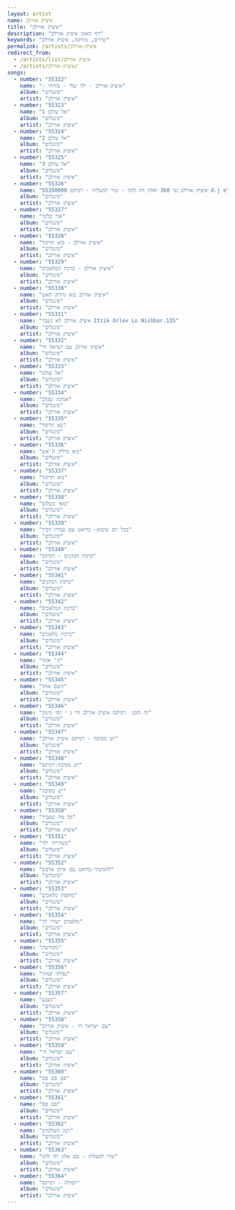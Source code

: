 ```yaml
---
layout: artist
name: איציק אורלב
title: "איציק אורלב"
description: "דף האמן איציק אורלב"
keywords: "שירים, מוזיקה, איציק אורלב"
permalink: /artists/איציק-אורלב
redirect_from:
  - /artists/list/איציק אורלב
  - /artists/איציק-אורלב/
songs:
  - number: "55322"
    name: "- איציק-אורלב - ילד שלי - מזרחי"
    album: "סינגלים"
    artist: "איציק אורלב"
  - number: "55323"
    name: "1 אל עולם"
    album: "סינגלים"
    artist: "איציק אורלב"
  - number: "55324"
    name: "2 אל עולם"
    album: "סינגלים"
    artist: "איציק אורלב"
  - number: "55325"
    name: "3 אל עולם"
    album: "סינגלים"
    artist: "איציק אורלב"
  - number: "55326"
    name: "55350000 איציק אורלב שי 360 ואלון דה לוקו - שיר למעלות - רמיקס d.j e"
    album: "סינגלים"
    artist: "איציק אורלב"
  - number: "55327"
    name: "אור בליבי"
    album: "סינגלים"
    artist: "איציק אורלב"
  - number: "55328"
    name: "איציק אורלב - בוא תרקוד"
    album: "סינגלים"
    artist: "איציק אורלב"
  - number: "55329"
    name: "איציק אורלב - ברכת המלאכים"
    album: "סינגלים"
    artist: "איציק אורלב"
  - number: "55330"
    name: "איציק אורלב בוא נדליק תאש"
    album: "סינגלים"
    artist: "איציק אורלב"
  - number: "55331"
    name: "איציק אורלב לא נשבר Itzik Orlev Lo Nishbar.135"
    album: "סינגלים"
    artist: "איציק אורלב"
  - number: "55332"
    name: "איציק אורלב עם ישראל חי"
    album: "סינגלים"
    artist: "איציק אורלב"
  - number: "55333"
    name: "אל עולם"
    album: "סינגלים"
    artist: "איציק אורלב"
  - number: "55334"
    name: "אמונה שבלב"
    album: "סינגלים"
    artist: "איציק אורלב"
  - number: "55335"
    name: "בא תרקוד"
    album: "סינגלים"
    artist: "איציק אורלב"
  - number: "55336"
    name: "בוא נדליק ת'אש"
    album: "סינגלים"
    artist: "איציק אורלב"
  - number: "55337"
    name: "בוא תרקוד"
    album: "סינגלים"
    artist: "איציק אורלב"
  - number: "55338"
    name: "בואי בשלום"
    album: "סינגלים"
    artist: "איציק אורלב"
  - number: "55339"
    name: "בכל יום שיבוא- בדואט עם עמירן דביר"
    album: "סינגלים"
    artist: "איציק אורלב"
  - number: "55340"
    name: "ברכת הכהנים - רמיקס"
    album: "סינגלים"
    artist: "איציק אורלב"
  - number: "55341"
    name: "ברכת הכהנים"
    album: "סינגלים"
    artist: "איציק אורלב"
  - number: "55342"
    name: "ברכת המלאכים"
    album: "סינגלים"
    artist: "איציק אורלב"
  - number: "55343"
    name: "ברכת מלאכים"
    album: "סינגלים"
    artist: "איציק אורלב"
  - number: "55344"
    name: "ה' אחד"
    album: "סינגלים"
    artist: "איציק אורלב"
  - number: "55345"
    name: "השם אחד"
    album: "סינגלים"
    artist: "איציק אורלב"
  - number: "55346"
    name: "זה הזמן  רמיקס איציק אורלב ודי ג י יוסי מימון"
    album: "סינגלים"
    artist: "איציק אורלב"
  - number: "55347"
    name: "יש מסיבה - רמיקס איציק אורלב"
    album: "סינגלים"
    artist: "איציק אורלב"
  - number: "55348"
    name: "יש מסיבה-רמיקס"
    album: "סינגלים"
    artist: "איציק אורלב"
  - number: "55349"
    name: "יש מסיבה"
    album: "סינגלים"
    artist: "איציק אורלב"
  - number: "55350"
    name: "כל מה שעביד"
    album: "סינגלים"
    artist: "איציק אורלב"
  - number: "55351"
    name: "כשהייתי ילד"
    album: "סינגלים"
    artist: "איציק אורלב"
  - number: "55352"
    name: "להמשיך-בדואט עם איתן ארבוב"
    album: "סינגלים"
    artist: "איציק אורלב"
  - number: "55353"
    name: "מוקפת מלאכים"
    album: "סינגלים"
    artist: "איציק אורלב"
  - number: "55354"
    name: "מלאכים ישירו לך"
    album: "סינגלים"
    artist: "איציק אורלב"
  - number: "55355"
    name: "מקודשת"
    album: "סינגלים"
    artist: "איציק אורלב"
  - number: "55356"
    name: "נפלתי קמתי"
    album: "סינגלים"
    artist: "איציק אורלב"
  - number: "55357"
    name: "נשבע"
    album: "סינגלים"
    artist: "איציק אורלב"
  - number: "55358"
    name: "עם ישראל חי - איציק אורלב"
    album: "סינגלים"
    artist: "איציק אורלב"
  - number: "55359"
    name: "עם ישראל חי"
    album: "סינגלים"
    artist: "איציק אורלב"
  - number: "55360"
    name: "פם פם פם"
    album: "סינגלים"
    artist: "איציק אורלב"
  - number: "55361"
    name: "פם פם"
    album: "סינגלים"
    artist: "איציק אורלב"
  - number: "55362"
    name: "רבון העולמים"
    album: "סינגלים"
    artist: "איציק אורלב"
  - number: "55363"
    name: "שיר למעלות - עם אלון דה לוקו"
    album: "סינגלים"
    artist: "איציק אורלב"
  - number: "55364"
    name: "תפילה - רמיקס"
    album: "סינגלים"
    artist: "איציק אורלב"
---
```

